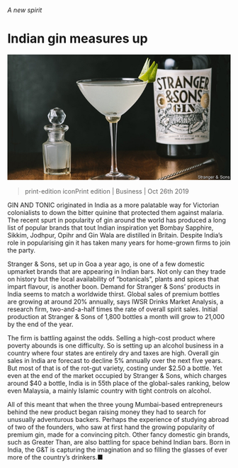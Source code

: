 ###### A new spirit

# Indian gin measures up 

![image](images/20191026_wbp502.jpg) 

> print-edition iconPrint edition | Business | Oct 26th 2019 

GIN AND TONIC originated in India as a more palatable way for Victorian colonialists to down the bitter quinine that protected them against malaria. The recent spurt in popularity of gin around the world has produced a long list of popular brands that tout Indian inspiration yet Bombay Sapphire, Sikkim, Jodhpur, Opihr and Gin Wala are distilled in Britain. Despite India’s role in popularising gin it has taken many years for home-grown firms to join the party. 

Stranger & Sons, set up in Goa a year ago, is one of a few domestic upmarket brands that are appearing in Indian bars. Not only can they trade on history but the local availability of “botanicals”, plants and spices that impart flavour, is another boon. Demand for Stranger & Sons’ products in India seems to match a worldwide thirst. Global sales of premium bottles are growing at around 20% annually, says IWSR Drinks Market Analysis, a research firm, two-and-a-half times the rate of overall spirit sales. Initial production at Stranger & Sons of 1,800 bottles a month will grow to 21,000 by the end of the year. 

The firm is battling against the odds. Selling a high-cost product where poverty abounds is one difficulty. So is setting up an alcohol business in a country where four states are entirely dry and taxes are high. Overall gin sales in India are forecast to decline 5% annually over the next five years. But most of that is of the rot-gut variety, costing under $2.50 a bottle. Yet even at the end of the market occupied by Stranger & Sons, which charges around $40 a bottle, India is in 55th place of the global-sales ranking, below even Malaysia, a mainly Islamic country with tight controls on alcohol. 

All of this meant that when the three young Mumbai-based entrepreneurs behind the new product began raising money they had to search for unusually adventurous backers. Perhaps the experience of studying abroad of two of the founders, who saw at first hand the growing popularity of premium gin, made for a convincing pitch. Other fancy domestic gin brands, such as Greater Than, are also battling for space behind Indian bars. Born in India, the G&T is capturing the imagination and so filling the glasses of ever more of the country’s drinkers.■ 

